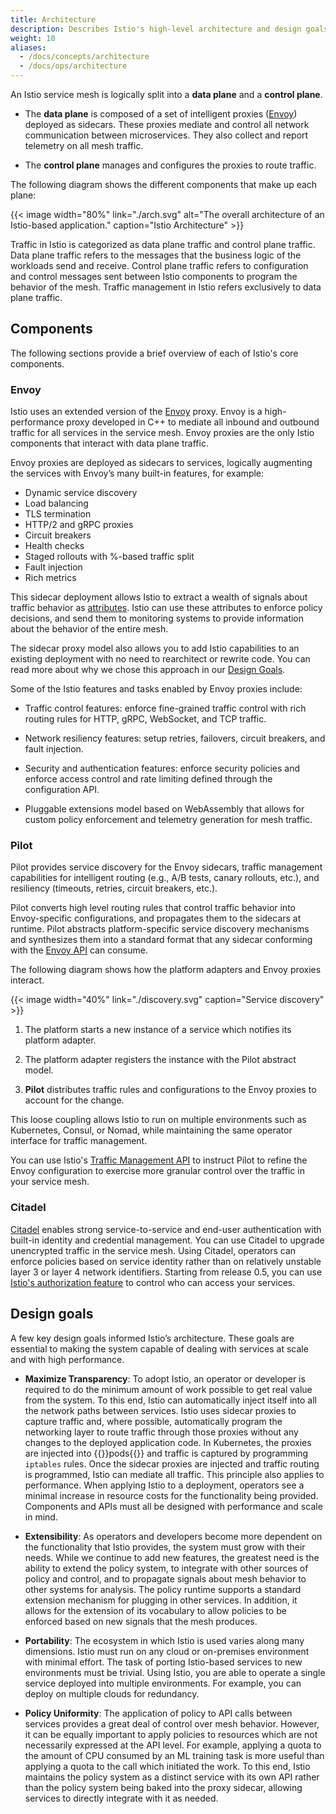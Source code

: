 ```yaml
---
title: Architecture
description: Describes Istio's high-level architecture and design goals.
weight: 10
aliases:
  - /docs/concepts/architecture
  - /docs/ops/architecture
---
```


An Istio service mesh is logically split into a **data plane** and a **control
plane**.

* The **data plane** is composed of a set of intelligent proxies
  ([Envoy](https://www.envoyproxy.io/)) deployed as sidecars. These proxies
  mediate and control all network communication between microservices. They
  also collect and report telemetry on all mesh traffic.

* The **control plane** manages and configures the proxies to route traffic.

The following diagram shows the different components that make up each plane:

{{< image width="80%"
    link="./arch.svg"
    alt="The overall architecture of an Istio-based application."
    caption="Istio Architecture"
    >}}

Traffic in Istio is categorized as data plane traffic and control plane traffic.
Data plane traffic refers to the messages that the business logic of the workloads
send and receive. Control plane traffic refers to configuration and control messages sent
between Istio components to program the behavior of the mesh. Traffic management
in Istio refers exclusively to data plane traffic.

## Components

The following sections provide a brief overview of each of Istio's core components.

### Envoy

Istio uses an extended version of the
[Envoy](https://envoyproxy.github.io/envoy/) proxy. Envoy is a high-performance
proxy developed in C++ to mediate all inbound and outbound traffic for all
services in the service mesh.
Envoy proxies are the only Istio components that interact with data plane
traffic.

Envoy proxies are deployed as sidecars to services, logically
augmenting the services with Envoy’s many built-in features,
for example:

* Dynamic service discovery
* Load balancing
* TLS termination
* HTTP/2 and gRPC proxies
* Circuit breakers
* Health checks
* Staged rollouts with %-based traffic split
* Fault injection
* Rich metrics

This sidecar deployment allows Istio to extract a wealth of signals about traffic behavior as
[attributes](/docs/reference/config/policy-and-telemetry/mixer-overview/#attributes).
Istio can use these attributes to enforce policy decisions, and send them to monitoring systems
to provide information about the behavior of the entire mesh.

The sidecar proxy model also allows you to add Istio capabilities to an
existing deployment with no need to rearchitect or rewrite code. You can read
more about why we chose this approach in our
[Design Goals](#design-goals).

Some of the Istio features and tasks enabled by Envoy proxies include:

* Traffic control features: enforce fine-grained traffic control with rich
  routing rules for HTTP, gRPC, WebSocket, and TCP traffic.

* Network resiliency features: setup retries, failovers, circuit breakers, and
  fault injection.

* Security and authentication features: enforce security policies and enforce
  access control and rate limiting defined through the configuration API.

* Pluggable extensions model based on WebAssembly that allows for custom policy
  enforcement and telemetry generation for mesh traffic.

### Pilot

Pilot provides
service discovery for the Envoy sidecars, traffic management capabilities
for intelligent routing (e.g., A/B tests, canary rollouts, etc.),
and resiliency (timeouts, retries, circuit breakers, etc.).

Pilot converts high level routing rules that control traffic behavior into
Envoy-specific configurations, and propagates them to the sidecars at runtime.
Pilot abstracts platform-specific service discovery mechanisms and synthesizes
them into a standard format that any sidecar conforming with the
[Envoy API](https://www.envoyproxy.io/docs/envoy/latest/api/api) can consume.

The following diagram shows how the platform adapters and Envoy proxies
interact.

{{< image width="40%" link="./discovery.svg" caption="Service discovery" >}}

1.  The platform starts a new instance of a service which notifies its platform
    adapter.

1.  The platform adapter registers the instance with the Pilot abstract model.

1.  **Pilot** distributes traffic rules and configurations to the Envoy proxies
    to account for the change.

This loose coupling allows Istio to run on multiple environments such as Kubernetes,
Consul, or Nomad, while maintaining the same operator interface for traffic
management.

You can use Istio's
[Traffic Management API](/docs/concepts/traffic-management/#introducing-istio-traffic-management)
to instruct Pilot to refine the Envoy configuration to exercise more granular control
over the traffic in your service mesh.

### Citadel

[Citadel](/docs/concepts/security/) enables strong service-to-service and
end-user authentication with built-in identity and credential management. You
can use Citadel to upgrade unencrypted traffic in the service mesh. Using
Citadel, operators can enforce policies based on service identity rather than
on relatively unstable layer 3 or layer 4 network identifiers. Starting from
release 0.5, you can use [Istio's authorization feature](/docs/concepts/security/#authorization)
to control who can access your services.

## Design goals

A few key design goals informed Istio’s architecture. These goals are essential
to making the system capable of dealing with services at scale and with high
performance.

* **Maximize Transparency**: To adopt Istio, an operator or developer is
  required to do the minimum amount of work possible to get real value from the
  system. To this end, Istio can automatically inject itself into all the
  network paths between services. Istio uses sidecar proxies to capture traffic
  and, where possible, automatically program the networking layer to route
  traffic through those proxies without any changes to the deployed application
  code. In Kubernetes, the proxies are injected into {{<gloss pod>}}pods{{</gloss>}} and traffic is
  captured by programming ``iptables`` rules. Once the sidecar proxies are
  injected and traffic routing is programmed, Istio can mediate all traffic.
  This principle also applies to performance. When applying Istio to a
  deployment, operators see a minimal increase in resource costs for the
  functionality being provided. Components and APIs must all be designed with
  performance and scale in mind.

* **Extensibility**: As operators and developers become more dependent on the
  functionality that Istio provides, the system must grow with their needs.
  While we continue to add new features, the greatest need is the ability to
  extend the policy system, to integrate with other sources of policy and
  control, and to propagate signals about mesh behavior to other systems for
  analysis. The policy runtime supports a standard extension mechanism for
  plugging in other services. In addition, it allows for the extension of its
  vocabulary to allow policies to be enforced based on new signals that the
  mesh produces.

* **Portability**: The ecosystem in which Istio is used varies along many
  dimensions. Istio must run on any cloud or on-premises environment with
  minimal effort. The task of porting Istio-based services to new environments
  must be trivial. Using Istio, you are able to operate a single service
  deployed into multiple environments. For example, you can deploy on multiple
  clouds for redundancy.

* **Policy Uniformity**: The application of policy to API calls between
  services provides a great deal of control over mesh behavior. However, it can
  be equally important to apply policies to resources which are not necessarily
  expressed at the API level. For example, applying a quota to the amount of
  CPU consumed by an ML training task is more useful than applying a quota to
  the call which initiated the work. To this end, Istio maintains the policy
  system as a distinct service with its own API rather than the policy system
  being baked into the proxy sidecar, allowing services to directly integrate
  with it as needed.
